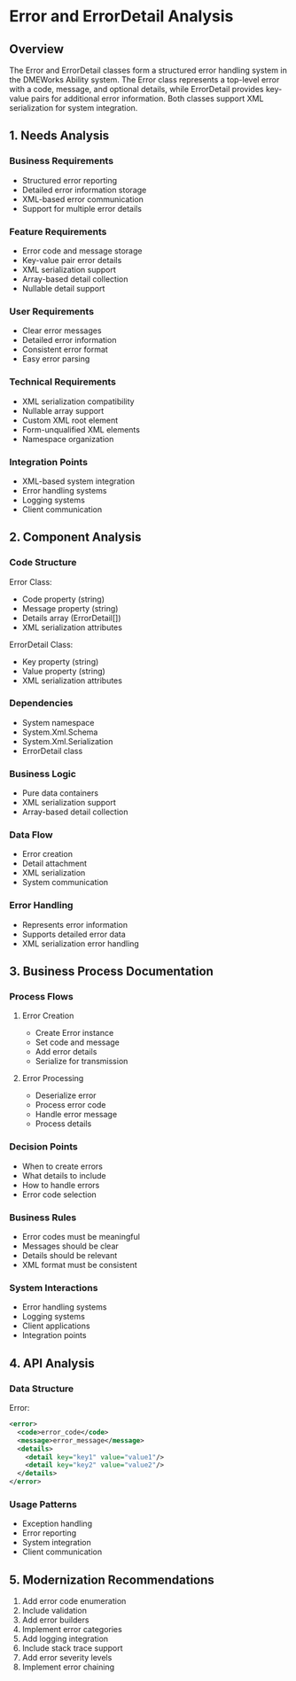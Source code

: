 # Error and ErrorDetail Analysis

## Overview
The Error and ErrorDetail classes form a structured error handling system in the DMEWorks Ability system. The Error class represents a top-level error with a code, message, and optional details, while ErrorDetail provides key-value pairs for additional error information. Both classes support XML serialization for system integration.

## 1. Needs Analysis

### Business Requirements
- Structured error reporting
- Detailed error information storage
- XML-based error communication
- Support for multiple error details

### Feature Requirements
- Error code and message storage
- Key-value pair error details
- XML serialization support
- Array-based detail collection
- Nullable detail support

### User Requirements
- Clear error messages
- Detailed error information
- Consistent error format
- Easy error parsing

### Technical Requirements
- XML serialization compatibility
- Nullable array support
- Custom XML root element
- Form-unqualified XML elements
- Namespace organization

### Integration Points
- XML-based system integration
- Error handling systems
- Logging systems
- Client communication

## 2. Component Analysis

### Code Structure
Error Class:
- Code property (string)
- Message property (string)
- Details array (ErrorDetail[])
- XML serialization attributes

ErrorDetail Class:
- Key property (string)
- Value property (string)
- XML serialization attributes

### Dependencies
- System namespace
- System.Xml.Schema
- System.Xml.Serialization
- ErrorDetail class

### Business Logic
- Pure data containers
- XML serialization support
- Array-based detail collection

### Data Flow
- Error creation
- Detail attachment
- XML serialization
- System communication

### Error Handling
- Represents error information
- Supports detailed error data
- XML serialization error handling

## 3. Business Process Documentation

### Process Flows
1. Error Creation
   - Create Error instance
   - Set code and message
   - Add error details
   - Serialize for transmission

2. Error Processing
   - Deserialize error
   - Process error code
   - Handle error message
   - Process details

### Decision Points
- When to create errors
- What details to include
- How to handle errors
- Error code selection

### Business Rules
- Error codes must be meaningful
- Messages should be clear
- Details should be relevant
- XML format must be consistent

### System Interactions
- Error handling systems
- Logging systems
- Client applications
- Integration points

## 4. API Analysis

### Data Structure
Error:
```xml
<error>
  <code>error_code</code>
  <message>error_message</message>
  <details>
    <detail key="key1" value="value1"/>
    <detail key="key2" value="value2"/>
  </details>
</error>
```

### Usage Patterns
- Exception handling
- Error reporting
- System integration
- Client communication

## 5. Modernization Recommendations

1. Add error code enumeration
2. Include validation
3. Add error builders
4. Implement error categories
5. Add logging integration
6. Include stack trace support
7. Add error severity levels
8. Implement error chaining
